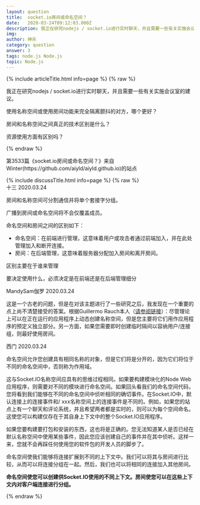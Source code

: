 ```yaml
---
layout: question
title:  socket.io房间或命名空间？
date:   2020-03-24T09:12:03.000Z
description: 我正在研究nodejs / socket.io进行实时聊天，并且需要一些有关实施会议室的建议。使用名称空间或使用房间功能来完全隔离颤抖的对方，哪个更好...
img: 
author: 神乐
category: question
answer: 3
tags: node.js Node.js
topic: Node.js
---
```

<div class="article-root">
  <div class="article">
    {% include articleTitle.html info=page %}
    {% raw %}
    <div class="article-content"><p><font style="vertical-align: inherit;"><font style="vertical-align: inherit;">我正在研究nodejs / socket.io进行实时聊天，并且需要一些有关实施会议室的建议。</font></font></p>

<p><font style="vertical-align: inherit;"><font style="vertical-align: inherit;">使用名称空间或使用房间功能来完全隔离颤抖的对方，哪个更好？</font></font></p>

<p><font style="vertical-align: inherit;"><font style="vertical-align: inherit;">房间和名称空间之间真正的技术区别是什么？</font></font></p>

<p><font style="vertical-align: inherit;"><font style="vertical-align: inherit;">资源使用方面有区别吗？</font></font></p></div>
    {% endraw %}
  </div>
  <p class="winter_mark">第3533篇《socket.io房间或命名空间？》来自Winter(https://github.com/aiyld/aiyld.github.io)的站点</p>
  <div class="discuss-wrapper">
    {% include discussTitle.html info=page %}
    {% raw %}
    <div class="discuss-list">
    <div class="discuss-item">
        <div class="discuss-parent">
          <div class="discuss-meta">
            <span class="discuss-user">十三</span>
            <span class="discuss-time">2020.03.24</span>
          </div>
          <div class="discuss-comment"><p><font style="vertical-align: inherit;"><font style="vertical-align: inherit;">房间和名称空间可分割通信并将单个套接字分组。</font></font></p>

<p><font style="vertical-align: inherit;"><font style="vertical-align: inherit;">广播到房间或命名空间将不会仅覆盖成员。</font></font></p>

<p><font style="vertical-align: inherit;"><font style="vertical-align: inherit;">命名空间和房间之间的区别如下：</font></font></p>

<ul>
<li><font style="vertical-align: inherit;"><font style="vertical-align: inherit;">命名空间：在前端进行管理，这意味着用户或攻击者通过前端加入，并在此处管理加入和断开连接。</font></font></li>
<li><font style="vertical-align: inherit;"><font style="vertical-align: inherit;">房间：在后端管理，这意味着服务器分配加入房间和离开房间。</font></font></li>
</ul>

<p><font style="vertical-align: inherit;"><font style="vertical-align: inherit;">区别主要在于谁来管理</font></font></p>

<p><font style="vertical-align: inherit;"><font style="vertical-align: inherit;">要决定使用什么，必须决定是在前端还是在后端管理细分</font></font></p></div>
        </div></div><div class="discuss-item">
        <div class="discuss-parent">
          <div class="discuss-meta">
            <span class="discuss-user">MandySam伽罗</span>
            <span class="discuss-time">2020.03.24</span>
          </div>
          <div class="discuss-comment"><p><font style="vertical-align: inherit;"><font style="vertical-align: inherit;">这是一个古老的问题，但是在对该主题进行了一些研究之后，我发现在一个重要的点上尚不清楚接受的答案。</font><font style="vertical-align: inherit;">根据Guillermo Rauch本人（</font></font><a href="https://groups.google.com/forum/#!topic/socket_io/dqpWtO8ZoAU"><font style="vertical-align: inherit;"><font style="vertical-align: inherit;">请参阅链接</font></font></a><font style="vertical-align: inherit;"><font style="vertical-align: inherit;">）：尽管理论上可以在正在运行的应用程序上动态创建名称空间，但是您主要将它们用作应用程序的预定义独立部分。</font><font style="vertical-align: inherit;">另一方面，如果您需要即时创建临时隔间以容纳用户/连接组，则最好使用房间。   </font></font></p></div>
        </div></div><div class="discuss-item">
        <div class="discuss-parent">
          <div class="discuss-meta">
            <span class="discuss-user">西门</span>
            <span class="discuss-time">2020.03.24</span>
          </div>
          <div class="discuss-comment"><p><font style="vertical-align: inherit;"><font style="vertical-align: inherit;">命名空间允许您创建具有相同名称的对象，但是它们将是分开的，因为它们将位于不同的命名空间中，否则称为作用域。</font></font></p>

<p><font style="vertical-align: inherit;"><font style="vertical-align: inherit;">这与Socket.IO名称空间应具有的思维过程相同。</font><font style="vertical-align: inherit;">如果要构建模块化的Node Web应用程序，则需要对不同的模块进行命名空间。</font><font style="vertical-align: inherit;">如果回头看我们的命名空间代码，您将看到我们能够在不同的命名空间中侦听相同的确切事件。</font><font style="vertical-align: inherit;">在Socket.IO中，默认连接上的连接事件和/ xxx名称空间上的连接事件是不同的。</font><font style="vertical-align: inherit;">例如，如果您的站点上有一个聊天和评论系统，并且希望两者都是实时的，则可以为每个空间命名。</font><font style="vertical-align: inherit;">这使您可以构建仅存在于其自身上下文中的整个Socket.IO应用程序。</font></font></p>

<p><font style="vertical-align: inherit;"><font style="vertical-align: inherit;">如果您要构建要打包和安装的东西，这也将是正确的。</font><font style="vertical-align: inherit;">您无法知道某人是否已经在默认名称空间中使用某些事件，因此您应该创建自己的事件并在其中侦听。</font><font style="vertical-align: inherit;">这样一来，您就不会再踩任何使用您的软件包的开发人员的脚步了。</font></font></p>

<p><font style="vertical-align: inherit;"><font style="vertical-align: inherit;">命名空间使我们能够将连接扩展到不同的上下文中。</font><font style="vertical-align: inherit;">我们可以将其与房间进行比较，从而可以将连接分组在一起。然后，我们也可以将相同的连接加入其他房间。</font></font></p>

<p><strong><font style="vertical-align: inherit;"><font style="vertical-align: inherit;">命名空间使您可以创建供Socket.IO使用的不同上下文。房间使您可以在这些上下文内对客户端连接进行分组。</font></font></strong></p></div>
        </div></div>
    </div>
    {% endraw %}
  </div>
<div>
